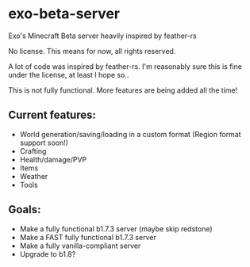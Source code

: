 # exo-beta-server
Exo's Minecraft Beta server heavily inspired by feather-rs

No license. This means for now, all rights reserved.

A lot of code was inspired by feather-rs. I'm reasonably sure this is fine under the license, at least I hope so..

This is not fully functional. More features are being added all the time!
## Current features:
* World generation/saving/loading in a custom format (Region format support soon!)
* Crafting
* Health/damage/PVP
* Items
* Weather
* Tools 

## Goals:
* Make a fully functional b1.7.3 server (maybe skip redstone)
* Make a FAST fully functional b1.7.3 server
* Make a fully vanilla-compliant server
* Upgrade to b1.8?
